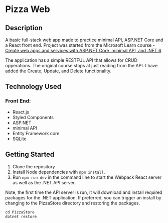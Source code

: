 # Pizza Web

## Description

A basic full-stack web app made to practice minimal API, ASP.NET Core and a React front end. Project was started from the Microsoft Learn course - [Create web apps and services with ASP.NET Core, minimal API, and .NET 6](https://learn.microsoft.com/en-us/training/paths/aspnet-core-minimal-api/).

The application has a simple RESTFUL API that allows for CRUD opperations. The original course stops at just reading from the API. I have added the Create, Update, and Delete functionality.

## Technology Used

### Front End:

- React.js
- Styled Components
- ASP.NET
- minimal API
- Entity Framework core
- SQLite

## Getting Started

1. Clone the repository
2. Install Node dependencies with `npm install`.
3. Run `npm run dev` in the command line to start the Webpack React server as well as the .NET API server.

Note, the first time the API server is run, it will download and install required packages for the .NET application. If preferred, you can trigger an install by changing to the PizzaStore directory and restoring the packages.

```
cd PizzaStore
dotnet restore
```

